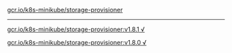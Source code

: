 [gcr.io/k8s-minikube/storage-provisioner](https://hub.docker.com/r/anjia0532/k8s-minikube.storage-provisioner/tags/) 

----
[gcr.io/k8s-minikube/storage-provisioner:v1.8.1 √](https://hub.docker.com/r/anjia0532/k8s-minikube.storage-provisioner/tags/)

[gcr.io/k8s-minikube/storage-provisioner:v1.8.0 √](https://hub.docker.com/r/anjia0532/k8s-minikube.storage-provisioner/tags/)

